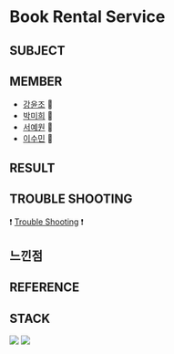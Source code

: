 # Book Rental Service


## SUBJECT


## MEMBER
* [강윤조]() 🌷
* [박미희]() 🌼
* [서예원]() 🌻
* [이수민]() :rose:

## RESULT


## TROUBLE SHOOTING
:exclamation: [Trouble Shooting](./TroubleShooting.md) :exclamation:

## 느낀점


## REFERENCE
                                  


## STACK
<img src="https://img.shields.io/badge/JAVA-007396?style=flat-square&logo=java&logoColor=white"></a> 
<img src="https://img.shields.io/badge/mysql-4479A1?style=flat-square&logo=mysql&logoColor=white"></a> 


